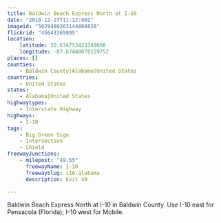 ```yaml
---
title: Baldwin Beach Express North at I-10
date: "2018-12-27T11:12:00Z"
imageid: "5029480263144868820"
flickrid: "45643365995"
location:
    latitude: 30.634753423349608
    longitude: -87.67448078159752
places: []
counties:
    - Baldwin County|Alabama|United States
countries:
    - United States
states:
    - Alabama|United States
highwaytypes:
    - Interstate Highway
highways:
    - I-10
tags:
    - Big Green Sign
    - Intersection
    - Shield
freewayJunctions:
    - milepost: "49.55"
      freewayName: I-10
      freewaySlug: i10-alabama
      description: Exit 49

---
```

Baldwin Beach Express North at I-10 in Baldwin County.  Use I-10 east for Pensacola (Florida); I-10 west for Mobile.